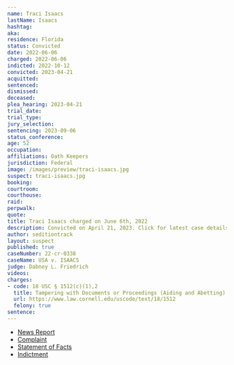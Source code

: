 ```yaml
---
name: Traci Isaacs
lastName: Isaacs
hashtag:
aka:
residence: Florida
status: Convicted
date: 2022-06-06
charged: 2022-06-06
indicted: 2022-10-12
convicted: 2023-04-21
acquitted:
sentenced:
dismissed:
deceased:
plea_hearing: 2023-04-21
trial_date:
trial_type:
jury_selection:
sentencing: 2023-09-06
status_conference:
age: 52
occupation:
affiliations: Oath Keepers
jurisdiction: Federal
image: /images/preview/traci-isaacs.jpg
suspect: traci-isaacs.jpg
booking:
courtroom:
courthouse:
raid:
perpwalk:
quote:
title: Traci Isaacs charged on June 6th, 2022
description: Convicted on April 21, 2023. Click for latest case details.
author: seditiontrack
layout: suspect
published: true
caseNumber: 22-cr-0338
caseName: USA v. ISAACS
judge: Dabney L. Friedrich
videos:
charges:
- code: 18 USC § 1512(c)(1),2
  title: Tampering with Documents or Proceedings (Aiding and Abetting)
  url: https://www.law.cornell.edu/uscode/text/18/1512
  felony: true
sentence:
---
```

- [News Report](https://www.fox35orlando.com/news/3-more-arrested-in-central-florida-connected-to-capitol-riot-officials-say)
- [Complaint](https://www.justice.gov/usao-dc/case-multi-defendant/file/1513231/download)
- [Statement of Facts](https://www.justice.gov/usao-dc/case-multi-defendant/file/1513236/download)
- [Indictment](https://extremism.gwu.edu/sites/g/files/zaxdzs2191/f/Leslie%20Gray%20and%20Traci%20Isaacs%20Indictment.pdf)
